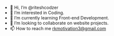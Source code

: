 - 👋 Hi, I’m @riteshcodzer
- 👀 I’m interested in Coding.
- 🌱 I’m currently learning Front-end Development.
- 💞️ I’m looking to collaborate on website projects.
- 📫 How to reach me rkmotivation3@gmail.com

<!---
riteshcodzer/riteshcodzer is a ✨ special ✨ repository because its `README.md` (this file) appears on your GitHub profile.
You can click the Preview link to take a look at your changes.
--->
